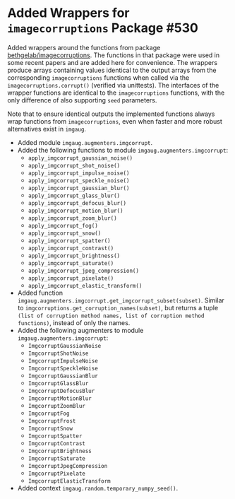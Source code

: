 # Added Wrappers for `imagecorruptions` Package #530

Added wrappers around the functions from package
[bethgelab/imagecorruptions](https://github.com/bethgelab/imagecorruptions).
The functions in that package were used in some recent papers and are added
here for convenience.
The wrappers produce arrays containing values identical to the output
arrays from the corresponding `imagecorruptions` functions when called
via the `imagecorruptions.corrupt()` (verified via unittests).
The interfaces of the wrapper functions are identical to the
`imagecorruptions` functions, with the only difference of also supporting
`seed` parameters.

Note that to ensure identical outputs the implemented functions always wrap
functions from `imagecorruptions`, even when faster and more robust
alternatives exist in `imgaug`.

* Added module `imgaug.augmenters.imgcorrupt`.
* Added the following functions to module `imgaug.augmenters.imgcorrupt`:
    * `apply_imgcorrupt_gaussian_noise()`
    * `apply_imgcorrupt_shot_noise()`
    * `apply_imgcorrupt_impulse_noise()`
    * `apply_imgcorrupt_speckle_noise()`
    * `apply_imgcorrupt_gaussian_blur()`
    * `apply_imgcorrupt_glass_blur()`
    * `apply_imgcorrupt_defocus_blur()`
    * `apply_imgcorrupt_motion_blur()`
    * `apply_imgcorrupt_zoom_blur()`
    * `apply_imgcorrupt_fog()`
    * `apply_imgcorrupt_snow()`
    * `apply_imgcorrupt_spatter()`
    * `apply_imgcorrupt_contrast()`
    * `apply_imgcorrupt_brightness()`
    * `apply_imgcorrupt_saturate()`
    * `apply_imgcorrupt_jpeg_compression()`
    * `apply_imgcorrupt_pixelate()`
    * `apply_imgcorrupt_elastic_transform()`
* Added function `imgaug.augmenters.imgcorrupt.get_imgcorrupt_subset(subset)`.
  Similar to `imgcorruptions.get_corruption_names(subset)`, but returns a
  tuple
  `(list of corruption method names, list of corruption method functions)`,
  instead of only the names.
* Added the following augmenters to module `imgaug.augmenters.imgcorrupt`:
    * `ImgcorruptGaussianNoise`
    * `ImgcorruptShotNoise`
    * `ImgcorruptImpulseNoise`
    * `ImgcorruptSpeckleNoise`
    * `ImgcorruptGaussianBlur`
    * `ImgcorruptGlassBlur`
    * `ImgcorruptDefocusBlur`
    * `ImgcorruptMotionBlur`
    * `ImgcorruptZoomBlur`
    * `ImgcorruptFog`
    * `ImgcorruptFrost`
    * `ImgcorruptSnow`
    * `ImgcorruptSpatter`
    * `ImgcorruptContrast`
    * `ImgcorruptBrightness`
    * `ImgcorruptSaturate`
    * `ImgcorruptJpegCompression`
    * `ImgcorruptPixelate`
    * `ImgcorruptElasticTransform`
* Added context `imgaug.random.temporary_numpy_seed()`.
